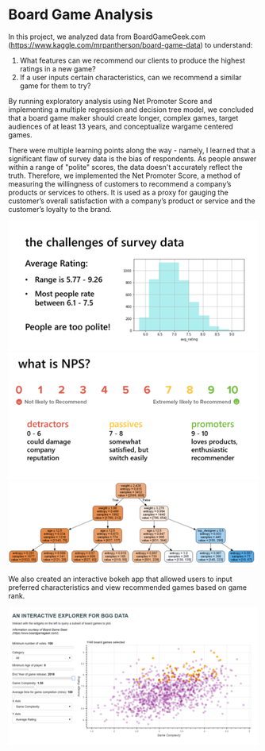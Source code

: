 # Board Game Analysis

In this project, we analyzed data from BoardGameGeek.com (https://www.kaggle.com/mrpantherson/board-game-data) to understand:

1. What features can we recommend our clients to produce the highest ratings in a new game?
2. If a user inputs certain characteristics, can we recommend a similar game for them to try? 

By running exploratory analysis using Net Promoter Score and implementing a multiple regression and decision tree model, we concluded that a board game maker should create longer, complex games, target audiences of at least 13 years, and conceptualize wargame centered games.

There were multiple learning points along the way - namely, I learned that a significant flaw of survey data is the bias of respondents. As people answer within a range of "polite" scores, the data doesn't accurately reflect the truth. Therefore, we implemented the Net Promoter Score, a method of measuring the willingness of customers to recommend a company’s products or services to others. It is used as a proxy for gauging the customer’s overall satisfaction with a company’s product or service and the customer’s loyalty to the brand. 


![alt text](https://github.com/helenashi95/Board-Game-Analysis-Project/blob/master/survey.PNG)
![alt text](https://github.com/helenashi95/Board-Game-Analysis-Project/blob/master/NPS.PNG)
![alt text](https://github.com/helenashi95/Board-Game-Analysis-Project/blob/master/tree.png)

We also created an interactive bokeh app that allowed users to input preferred characteristics and view recommended games based on game rank.

![alt text](https://github.com/helenashi95/Board-Game-Analysis-Project/blob/master/bokeh%20app.png)
